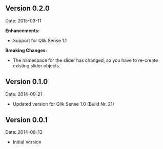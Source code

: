 
## Version 0.2.0
Date: 2015-03-11

**Enhancements:**

* Support for Qlik Sense 1.1

**Breaking Changes:**
* The namespace for the slider has changed, so you have to re-create existing slider objects.


## Version 0.1.0
Date: 2014-09-21

* Updated version for Qlik Sense 1.0 (Build Nr. 21)

## Version 0.0.1
Date: 2014-08-13

* Initial Version
